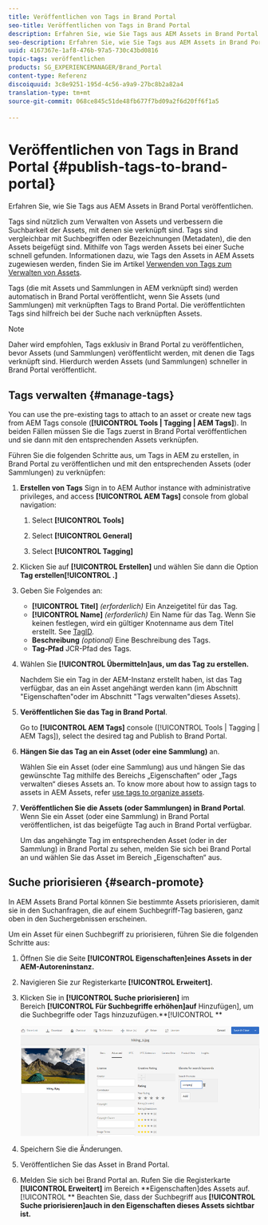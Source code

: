 ```yaml
---
title: Veröffentlichen von Tags in Brand Portal
seo-title: Veröffentlichen von Tags in Brand Portal
description: Erfahren Sie, wie Sie Tags aus AEM Assets in Brand Portal veröffentlichen.
seo-description: Erfahren Sie, wie Sie Tags aus AEM Assets in Brand Portal veröffentlichen.
uuid: 4167367e-1af8-476b-97a5-730c43bd0816
topic-tags: veröffentlichen
products: SG_EXPERIENCEMANAGER/Brand_Portal
content-type: Referenz
discoiquuid: 3c8e9251-195d-4c56-a9a9-27bc8b2a82a4
translation-type: tm+mt
source-git-commit: 068ce845c51de48fb677f7bd09a2f6d20ff6f1a5

---
```



# Veröffentlichen von Tags in Brand Portal {#publish-tags-to-brand-portal}

Erfahren Sie, wie Sie Tags aus AEM Assets in Brand Portal veröffentlichen.

Tags sind nützlich zum Verwalten von Assets und verbessern die Suchbarkeit der Assets, mit denen sie verknüpft sind. Tags sind vergleichbar mit Suchbegriffen oder Bezeichnungen (Metadaten), die den Assets beigefügt sind. Mithilfe von Tags werden Assets bei einer Suche schnell gefunden. Informationen dazu, wie Tags den Assets in AEM Assets zugewiesen werden, finden Sie im Artikel [Verwenden von Tags zum Verwalten von Assets](https://helpx.adobe.com/experience-manager/6-5/assets/using/organize-assets.html#Usetagstoorganizeassets).

Tags (die mit Assets und Sammlungen in AEM verknüpft sind) werden automatisch in Brand Portal veröffentlicht, wenn Sie Assets (und Sammlungen) mit verknüpften Tags to Brand Portal. Die veröffentlichten Tags sind hilfreich bei der Suche nach verknüpften Assets.

>[!NOTE]
>
>Daher wird empfohlen, Tags exklusiv in Brand Portal zu veröffentlichen, bevor Assets (und Sammlungen) veröffentlicht werden, mit denen die Tags verknüpft sind. Hierdurch werden Assets (und Sammlungen) schneller in Brand Portal veröffentlicht.

## Tags verwalten {#manage-tags}

You can use the pre-existing tags to attach to an asset or create new tags from AEM Tags console (**[!UICONTROL Tools | Tagging | AEM Tags]**). In beiden Fällen müssen Sie die Tags zuerst in Brand Portal veröffentlichen und sie dann mit den entsprechenden Assets verknüpfen.

Führen Sie die folgenden Schritte aus, um Tags in AEM zu erstellen, in Brand Portal zu veröffentlichen und mit den entsprechenden Assets (oder Sammlungen) zu verknüpfen:

1. **Erstellen von Tags**
Sign in to AEM Author instance with administrative privileges, and access **[!UICONTROL AEM Tags]** console from global navigation:

   1. Select **[!UICONTROL Tools]**

   2. Select **[!UICONTROL General]**

   3. Select **[!UICONTROL Tagging]**

2. Klicken Sie auf **[!UICONTROL Erstellen]** und wählen Sie dann die Option **Tag erstellen[!UICONTROL .]**
3. Geben Sie Folgendes an:

   * **[!UICONTROL Titel]**
      *(erforderlich)* Ein Anzeigetitel für das Tag.
   * **[!UICONTROL Name]**
      *(erforderlich)* Ein Name für das Tag. Wenn Sie keinen festlegen, wird ein gültiger Knotenname aus dem Titel erstellt. See [TagID](https://helpx.adobe.com/experience-manager/6-5/sites/developing/using/framework.html#TagID).
   * **Beschreibung**
      *(optional)* Eine Beschreibung des Tags.
   * **Tag-Pfad** JCR-Pfad des Tags.

4. Wählen Sie **[!UICONTROL Übermitteln]aus, um das Tag zu erstellen.**

   Nachdem Sie ein Tag in der AEM-Instanz erstellt haben, ist das Tag verfügbar, das an ein Asset angehängt werden kann (im Abschnitt "Eigenschaften"oder im Abschnitt "Tags verwalten"dieses Assets).

5. **Veröffentlichen Sie das Tag in Brand Portal**.

   Go to **[!UICONTROL AEM Tags]** console ([!UICONTROL Tools | Tagging | AEM Tags]), select the desired tag and Publish to Brand Portal.

6. **Hängen Sie das Tag an ein Asset (oder eine Sammlung)** an.

   Wählen Sie ein Asset (oder eine Sammlung) aus und hängen Sie das gewünschte Tag mithilfe des Bereichs „Eigenschaften“ oder „Tags verwalten“ dieses Assets an. To know more about how to assign tags to assets in AEM Assets, refer [use tags to organize assets](https://helpx.adobe.com/experience-manager/6-5/assets/using/organize-assets.html#Usetagstoorganizeassets).

7. **Veröffentlichen Sie die Assets (oder Sammlungen) in Brand Portal**.\
   Wenn Sie ein Asset (oder eine Sammlung) in Brand Portal veröffentlichen, ist das beigefügte Tag auch in Brand Portal verfügbar.

   Um das angehängte Tag im entsprechenden Asset (oder in der Sammlung) in Brand Portal zu sehen, melden Sie sich bei Brand Portal an und wählen Sie das Asset im Bereich „Eigenschaften“ aus.

## Suche priorisieren {#search-promote}

In AEM Assets Brand Portal können Sie bestimmte Assets priorisieren, damit sie in den Suchanfragen, die auf einem Suchbegriff-Tag basieren, ganz oben in den Suchergebnissen erscheinen.

Um ein Asset für einen Suchbegriff zu priorisieren, führen Sie die folgenden Schritte aus:

1. Öffnen Sie die Seite **[!UICONTROL Eigenschaften]eines Assets in der AEM-Autoreninstanz.**
2. Navigieren Sie zur Registerkarte **[!UICONTROL Erweitert].**
3. Klicken Sie in **[!UICONTROL Suche priorisieren]** im Bereich **[!UICONTROL Für Suchbegriffe erhöhen]auf** Hinzufügen], um die Suchbegriffe oder Tags hinzuzufügen.**[!UICONTROL **

   ![](assets/search-promote.png)

4. Speichern Sie die Änderungen.
5. Veröffentlichen Sie das Asset in Brand Portal.
6. Melden Sie sich bei Brand Portal an. Rufen Sie die Registerkarte **[!UICONTROL Erweitert]** im Bereich **Eigenschaften]des Assets auf.[!UICONTROL **
Beachten Sie, dass der Suchbegriff aus **[!UICONTROL Suche priorisieren]auch in den Eigenschaften dieses Assets sichtbar ist.**
